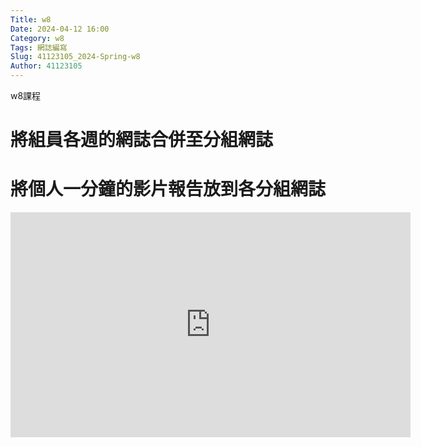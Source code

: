 ```yaml
---
Title: w8
Date: 2024-04-12 16:00
Category: w8
Tags: 網誌編寫
Slug: 41123105_2024-Spring-w8
Author: 41123105
---
```


w8課程

<!-- PELICAN_END_SUMMARY -->

# 將組員各週的網誌合併至分組網誌

# 將個人一分鐘的影片報告放到各分組網誌
<iframe width="640" height="360" src="https://www.youtube.com/embed/uq_HI2XQ6JY" title="個人與團隊分配任務製作結果" frameborder="0" allow="accelerometer; autoplay; clipboard-write; encrypted-media; gyroscope; picture-in-picture; web-share" referrerpolicy="strict-origin-when-cross-origin" allowfullscreen></iframe>
